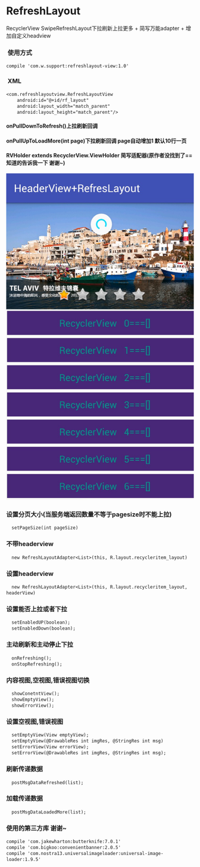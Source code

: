 # RefreshLayout
RecyclerView SwipeRefreshLayout下拉刷新上拉更多 + 简写万能adapter + 增加自定义headview

###  使用方式
    compile 'com.w.support:refreshlayout-view:1.0'
    
###  XML
    <com.refreshlayoutview.RefreshLayoutView
        android:id="@+id/rf_layout"
        android:layout_width="match_parent"
        android:layout_height="match_parent"/>

#### onPullDownToRefresh()上拉刷新回调
#### onPullUpToLoadMore(int page)下拉刷新回调 page自动增加1  默认10行一页
#### RVHolder extends RecyclerView.ViewHolder 简写适配器(原作者没找到了== 知道的告诉我一下 谢谢~)

![github](https://raw.githubusercontent.com/FangWW/RefreshLayout/master/app/github%20refreshlayout.png "github")

###  设置分页大小(当服务端返回数量不等于pagesize时不能上拉)
      setPageSize(int pageSize)

###  不带headerview
      new RefreshLayoutAdapter<List>(this, R.layout.recycleritem_layout)

###  设置headerview
      new RefreshLayoutAdapter<List>(this, R.layout.recycleritem_layout, headerView)

###  设置能否上拉或者下拉
      setEnabledUP(boolean);
      setEnabledDown(boolean);

###  主动刷新和主动停止下拉
      onRefreshing();
      onStopRefreshing();

###  内容视图,空视图,错误视图切换
      showConetntView();
      showEmptyView();
      showErrorView();

###  设置空视图,错误视图
      setEmptyView(View emptyView);
      setEmptyView(@DrawableRes int imgRes, @StringRes int msg) 
      setErrorView(View errorView);
      setErrorView(@DrawableRes int imgRes, @StringRes int msg);

###  刷新传递数据
      postMsgDataRefreshed(list);
      
###  加载传递数据
      postMsgDataLoadedMore(list);
      
###  使用的第三方库 谢谢~
    compile 'com.jakewharton:butterknife:7.0.1'
    compile 'com.bigkoo:convenientbanner:2.0.5'
    compile 'com.nostra13.universalimageloader:universal-image-loader:1.9.5'
